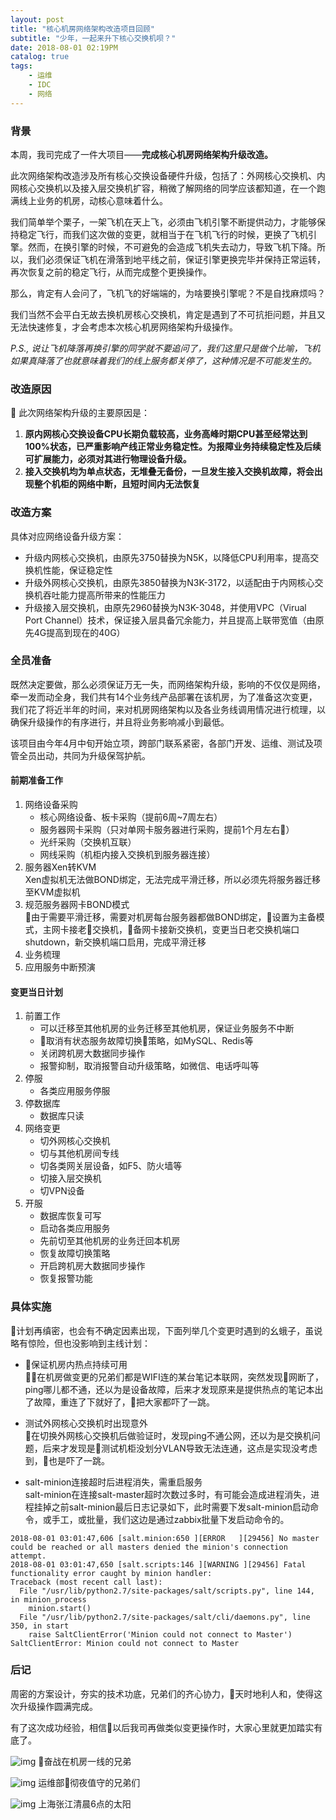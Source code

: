 ```yaml
---
layout: post
title: "核心机房网络架构改造项目回顾"
subtitle: "少年，一起来升下核心交换机呗？"
date: 2018-08-01 02:19PM
catalog: true
tags:
    - 运维
    - IDC
    - 网络
---
```

### 背景

本周，我司完成了一件大项目——**完成核心机房网络架构升级改造。**

此次网络架构改造涉及所有核心交换设备硬件升级，包括了：外网核心交换机、内网核心交换机以及接入层交换机扩容，稍微了解网络的同学应该都知道，在一个跑满线上业务的机房，动核心意味着什么。

我们简单举个栗子，一架飞机在天上飞，必须由飞机引擎不断提供动力，才能够保持稳定飞行，而我们这次做的变更，就相当于在飞机飞行的时候，更换了飞机引擎。然而，在换引擎的时候，不可避免的会造成飞机失去动力，导致飞机下降。所以，我们必须保证飞机在滑落到地平线之前，保证引擎更换完毕并保持正常运转，再次恢复之前的稳定飞行，从而完成整个更换操作。

那么，肯定有人会问了，飞机飞的好端端的，为啥要换引擎呢？不是自找麻烦吗？

我们当然不会平白无故去换机房核心交换机，肯定是遇到了不可抗拒问题，并且又无法快速修复，才会考虑本次核心机房网络架构升级操作。

*P.S., 说让飞机降落再换引擎的同学就不要追问了，我们这里只是做个比喻，飞机如果真降落了也就意味着我们的线上服务都关停了，这种情况是不可能发生的。*

### 改造原因

此次网络架构升级的主要原因是：
1. **原内网核心交换设备CPU长期负载较高，业务高峰时期CPU甚至经常达到100%状态，已严重影响产线正常业务稳定性。为报障业务持续稳定性及后续可扩展能力，必须对其进行物理设备升级。**
2. **接入交换机均为单点状态，无堆叠无备份，一旦发生接入交换机故障，将会出现整个机柜的网络中断，且短时间内无法恢复**

### 改造方案

具体对应网络设备升级方案：
- 升级内网核心交换机，由原先3750替换为N5K，以降低CPU利用率，提高交换机性能，保证稳定性
- 升级外网核心交换机，由原先3850替换为N3K-3172，以适配由于内网核心交换机吞吐能力提高所带来的性能压力
- 升级接入层交换机，由原先2960替换为N3K-3048，并使用VPC（Virual Port Channel）技术，保证接入层具备冗余能力，并且提高上联带宽值（由原先4G提高到现在的40G）

### 全员准备

既然决定要做，那么必须保证万无一失，而网络架构升级，影响的不仅仅是网络，牵一发而动全身，我们共有14个业务线产品部署在该机房，为了准备这次变更，我们花了将近半年的时间，来对机房网络架构以及各业务线调用情况进行梳理，以确保升级操作的有序进行，并且将业务影响减小到最低。

该项目由今年4月中旬开始立项，跨部门联系紧密，各部门开发、运维、测试及项管全员出动，共同为升级保驾护航。

#### 前期准备工作

1. 网络设备采购
   - 核心网络设备、板卡采购（提前6周~7周左右）
   - 服务器网卡采购（只对单网卡服务器进行采购，提前1个月左右）
   - 光纤采购（交换机互联）
   - 网线采购（机柜内接入交换机到服务器连接）
2. 服务器Xen转KVM  
Xen虚拟机无法做BOND绑定，无法完成平滑迁移，所以必须先将服务器迁移至KVM虚拟机
3. 规范服务器网卡BOND模式  
由于需要平滑迁移，需要对机房每台服务器都做BOND绑定，设置为主备模式，主网卡接老交换机，备网卡接新交换机，变更当日老交换机端口shutdown，新交换机端口启用，完成平滑迁移
4. 业务梳理
5. 应用服务中断预演

#### 变更当日计划

1. 前置工作
   - 可以迁移至其他机房的业务迁移至其他机房，保证业务服务不中断
   - 取消有状态服务故障切换策略，如MySQL、Redis等
   - 关闭跨机房大数据同步操作
   - 报警抑制，取消报警自动升级策略，如微信、电话呼叫等
2. 停服
   - 各类应用服务停服
3. 停数据库
   - 数据库只读
4. 网络变更
   - 切外网核心交换机
   - 切与其他机房间专线
   - 切各类网关层设备，如F5、防火墙等
   - 切接入层交换机
   - 切VPN设备
5. 开服
   - 数据库恢复可写
   - 启动各类应用服务
   - 先前切至其他机房的业务迁回本机房
   - 恢复故障切换策略
   - 开启跨机房大数据同步操作
   - 恢复报警功能

### 具体实施

计划再缜密，也会有不确定因素出现，下面列举几个变更时遇到的幺蛾子，虽说略有惊险，但也没影响到主线计划：

- 保证机房内热点持续可用  
在机房做变更的兄弟们都是WIFI连的某台笔记本联网，突然发现网断了，ping哪儿都不通，还以为是设备故障，后来才发现原来是提供热点的笔记本出了故障，重连了下就好了，把大家都吓了一跳。

- 测试外网核心交换机时出现意外  
在切换外网核心交换机后做验证时，发现ping不通公网，还以为是交换机问题，后来才发现是测试机柜没划分VLAN导致无法连通，这点是实现没考虑到，也是吓了一跳。

- salt-minion连接超时后进程消失，需重启服务  
salt-minion在连接salt-master超时次数过多时，有可能会造成进程消失，进程挂掉之前salt-minion最后日志记录如下，此时需要下发salt-minion启动命令，或手工，或批量，我们这边是通过zabbix批量下发启动命令的。

```
2018-08-01 03:01:47,606 [salt.minion:650 ][ERROR   ][29456] No master could be reached or all masters denied the minion's connection attempt.
2018-08-01 03:01:47,650 [salt.scripts:146 ][WARNING ][29456] Fatal functionality error caught by minion handler:
Traceback (most recent call last):
  File "/usr/lib/python2.7/site-packages/salt/scripts.py", line 144, in minion_process
    minion.start()
  File "/usr/lib/python2.7/site-packages/salt/cli/daemons.py", line 350, in start
    raise SaltClientError('Minion could not connect to Master')
SaltClientError: Minion could not connect to Master
```

### 后记

周密的方案设计，夯实的技术功底，兄弟们的齐心协力，天时地利人和，使得这次升级操作圆满完成。

有了这次成功经验，相信以后我司再做类似变更操作时，大家心里就更加踏实有底了。

![img](/img/in-post/post-2018-08-01-idc-net-rfc/WechatIMG792.jpeg)
奋战在机房一线的兄弟

![img](/img/in-post/post-2018-08-01-idc-net-rfc/WechatIMG538-small.jpg)
运维部彻夜值守的兄弟们

![img](/img/in-post/post-2018-08-01-idc-net-rfc/WechatIMG1942.jpeg)
上海张江清晨6点的太阳